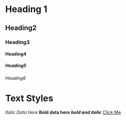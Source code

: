 # Heading 1
## Heading2
### Heading3
#### Heading4
##### Heading5
###### Heading6

# Text Styles
*Italic Data Here*
**Bold data here**
***bold and italic***
[Click Me](https://www.aec.edu.in/)
